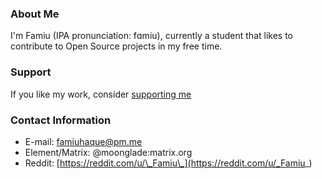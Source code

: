 ### About Me

I'm Famiu (IPA pronunciation: fɑmiu), currently a student that likes to contribute to Open Source projects in my free time.

### Support

If you like my work, consider [supporting me](https://buymeacoffee.com/famiuhaque)

### Contact Information

- E-mail: famiuhaque@pm.me
- Element/Matrix: @moonglade:matrix.org
- Reddit: [https://reddit.com/u/\_Famiu\_](https://reddit.com/u/_Famiu_)
